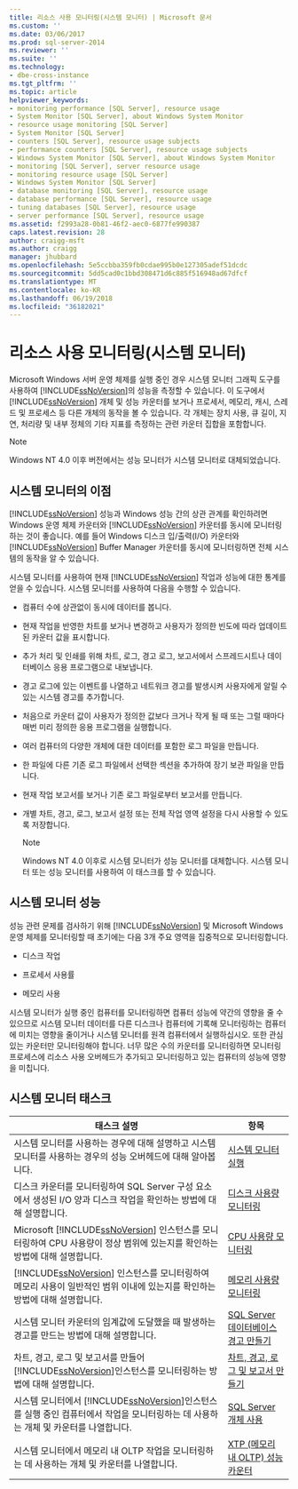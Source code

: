 ```yaml
---
title: 리소스 사용 모니터링(시스템 모니터) | Microsoft 문서
ms.custom: ''
ms.date: 03/06/2017
ms.prod: sql-server-2014
ms.reviewer: ''
ms.suite: ''
ms.technology:
- dbe-cross-instance
ms.tgt_pltfrm: ''
ms.topic: article
helpviewer_keywords:
- monitoring performance [SQL Server], resource usage
- System Monitor [SQL Server], about Windows System Monitor
- resource usage monitoring [SQL Server]
- System Monitor [SQL Server]
- counters [SQL Server], resource usage subjects
- performance counters [SQL Server], resource usage subjects
- Windows System Monitor [SQL Server], about Windows System Monitor
- monitoring [SQL Server], server resource usage
- monitoring resource usage [SQL Server]
- Windows System Monitor [SQL Server]
- database monitoring [SQL Server], resource usage
- database performance [SQL Server], resource usage
- tuning databases [SQL Server], resource usage
- server performance [SQL Server], resource usage
ms.assetid: f2993a28-0b81-46f2-aec0-6877fe990387
caps.latest.revision: 28
author: craigg-msft
ms.author: craigg
manager: jhubbard
ms.openlocfilehash: 5e5ccbba359fb0cdae995b0e127305adef51dcdc
ms.sourcegitcommit: 5dd5cad0c1bbd308471d6c885f516948ad67dfcf
ms.translationtype: MT
ms.contentlocale: ko-KR
ms.lasthandoff: 06/19/2018
ms.locfileid: "36182021"
---
```

# <a name="monitor-resource-usage-system-monitor"></a>리소스 사용 모니터링(시스템 모니터)
  Microsoft Windows 서버 운영 체제를 실행 중인 경우 시스템 모니터 그래픽 도구를 사용하여 [!INCLUDE[ssNoVersion](../../includes/ssnoversion-md.md)]의 성능을 측정할 수 있습니다. 이 도구에서 [!INCLUDE[ssNoVersion](../../includes/ssnoversion-md.md)] 개체 및 성능 카운터를 보거나 프로세서, 메모리, 캐시, 스레드 및 프로세스 등 다른 개체의 동작을 볼 수 있습니다. 각 개체는 장치 사용, 큐 길이, 지연, 처리량 및 내부 정체의 기타 지표를 측정하는 관련 카운터 집합을 포함합니다.  
  
> [!NOTE]  
>  Windows NT 4.0 이후 버전에서는 성능 모니터가 시스템 모니터로 대체되었습니다.  
  
## <a name="benefits-of-system-monitor"></a>시스템 모니터의 이점  
 [!INCLUDE[ssNoVersion](../../includes/ssnoversion-md.md)] 성능과 Windows 성능 간의 상관 관계를 확인하려면 Windows 운영 체제 카운터와 [!INCLUDE[ssNoVersion](../../includes/ssnoversion-md.md)] 카운터를 동시에 모니터링하는 것이 좋습니다. 예를 들어 Windows 디스크 입/출력(I/O) 카운터와 [!INCLUDE[ssNoVersion](../../includes/ssnoversion-md.md)] Buffer Manager 카운터를 동시에 모니터링하면 전체 시스템의 동작을 알 수 있습니다.  
  
 시스템 모니터를 사용하여 현재 [!INCLUDE[ssNoVersion](../../includes/ssnoversion-md.md)] 작업과 성능에 대한 통계를 얻을 수 있습니다. 시스템 모니터를 사용하여 다음을 수행할 수 있습니다.  
  
-   컴퓨터 수에 상관없이 동시에 데이터를 봅니다.  
  
-   현재 작업을 반영한 차트를 보거나 변경하고 사용자가 정의한 빈도에 따라 업데이트된 카운터 값을 표시합니다.  
  
-   추가 처리 및 인쇄를 위해 차트, 로그, 경고 로그, 보고서에서 스프레드시트나 데이터베이스 응용 프로그램으로 내보냅니다.  
  
-   경고 로그에 있는 이벤트를 나열하고 네트워크 경고를 발생시켜 사용자에게 알릴 수 있는 시스템 경고를 추가합니다.  
  
-   처음으로 카운터 값이 사용자가 정의한 값보다 크거나 작게 될 때 또는 그럴 때마다 매번 미리 정의한 응용 프로그램을 실행합니다.  
  
-   여러 컴퓨터의 다양한 개체에 대한 데이터를 포함한 로그 파일을 만듭니다.  
  
-   한 파일에 다른 기존 로그 파일에서 선택한 섹션을 추가하여 장기 보관 파일을 만듭니다.  
  
-   현재 작업 보고서를 보거나 기존 로그 파일로부터 보고서를 만듭니다.  
  
-   개별 차트, 경고, 로그, 보고서 설정 또는 전체 작업 영역 설정을 다시 사용할 수 있도록 저장합니다.  
  
    > [!NOTE]  
    >  Windows NT 4.0 이후로 시스템 모니터가 성능 모니터를 대체합니다. 시스템 모니터 또는 성능 모니터를 사용하여 이 태스크를 할 수 있습니다.  
  
## <a name="system-monitor-performance"></a>시스템 모니터 성능  
 성능 관련 문제를 검사하기 위해 [!INCLUDE[ssNoVersion](../../includes/ssnoversion-md.md)] 및 Microsoft Windows 운영 체제를 모니터링할 때 초기에는 다음 3개 주요 영역을 집중적으로 모니터링합니다.  
  
-   디스크 작업  
  
-   프로세서 사용률  
  
-   메모리 사용  
  
 시스템 모니터가 실행 중인 컴퓨터를 모니터링하면 컴퓨터 성능에 약간의 영향을 줄 수 있으므로 시스템 모니터 데이터를 다른 디스크나 컴퓨터에 기록해 모니터링하는 컴퓨터에 미치는 영향을 줄이거나 시스템 모니터를 원격 컴퓨터에서 실행하십시오. 또한 관심 있는 카운터만 모니터링해야 합니다. 너무 많은 수의 카운터를 모니터링하면 모니터링 프로세스에 리소스 사용 오버헤드가 추가되고 모니터링하고 있는 컴퓨터의 성능에 영향을 미칩니다.  
  
## <a name="system-monitor-tasks"></a>시스템 모니터 태스크  
  
|태스크 설명|항목|  
|----------------------|-----------|  
|시스템 모니터를 사용하는 경우에 대해 설명하고 시스템 모니터를 사용하는 경우의 성능 오버헤드에 대해 알아봅니다.|[시스템 모니터 실행](run-system-monitor.md)|  
|디스크 카운터를 모니터링하여 SQL Server 구성 요소에서 생성된 I/O 양과 디스크 작업을 확인하는 방법에 대해 설명합니다.|[디스크 사용량 모니터링](monitor-disk-usage.md)|  
|Microsoft [!INCLUDE[ssNoVersion](../../includes/ssnoversion-md.md)] 인스턴스를 모니터링하여 CPU 사용량이 정상 범위에 있는지를 확인하는 방법에 대해 설명합니다.|[CPU 사용량 모니터링](monitor-cpu-usage.md)|  
|[!INCLUDE[ssNoVersion](../../includes/ssnoversion-md.md)] 인스턴스를 모니터링하여 메모리 사용이 일반적인 범위 이내에 있는지를 확인하는 방법에 대해 설명합니다.|[메모리 사용량 모니터링](monitor-memory-usage.md)|  
|시스템 모니터 카운터의 임계값에 도달했을 때 발생하는 경고를 만드는 방법에 대해 설명합니다.|[SQL Server 데이터베이스 경고 만들기](create-a-sql-server-database-alert.md)|  
|차트, 경고, 로그 및 보고서를 만들어 [!INCLUDE[ssNoVersion](../../includes/ssnoversion-md.md)]인스턴스를 모니터링하는 방법에 대해 설명합니다.|[차트, 경고, 로그 및 보고서 만들기](create-charts-alerts-logs-and-reports.md)|  
|시스템 모니터에서 [!INCLUDE[ssNoVersion](../../includes/ssnoversion-md.md)]인스턴스를 실행 중인 컴퓨터에서 작업을 모니터링하는 데 사용하는 개체 및 카운터를 나열합니다.|[SQL Server 개체 사용](use-sql-server-objects.md)|  
|시스템 모니터에서 메모리 내 OLTP 작업을 모니터링하는 데 사용하는 개체 및 카운터를 나열합니다.|[XTP &#40;메모리 내 OLTP&#41; 성능 카운터](../../integration-services/performance/performance-counters.md)|  
  
  